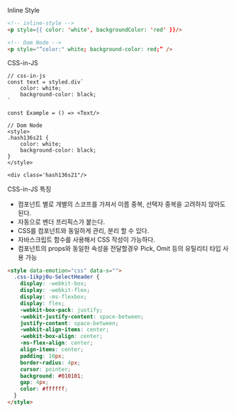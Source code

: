 Inline Style

```html
<!-- inline-style -->
<p style={{ color: 'white', backgroundColor: 'red' }}/>

<!-- Dom Node -->
<p style="”color:" white; background-color: red;” />
```

CSS-in-JS

```tsx
// css-in-js
const text = styled.div`
	color: white;
	background-color: black;
`

const Example = () => <Text/>

// Dom Node
<style>
.hash136s21 {
	color: white;
	background-color: black;
}
</style>

<div class='hash136s21"/>
```

CSS-in-JS 특징

- 컴포넌트 별로 개별의 스코프를 가져서 이름 중복, 선택자 중복을 고려하지 않아도 된다.
- 자동으로 벤더 프리픽스가 붙는다.
- CSS를 컴포넌트와 동일하게 관리, 분리 할 수 있다.
- 자바스크립트 함수를 사용해서 CSS 작성이 가능하다.
- 컴포넌트의 props와 동일한 속성을 전달할경우 Pick, Omit 등의 유틸리티 타입 사용 가능

```html
<style data-emotion="css" data-s="">
  .css-1ikpj0u-SelectHeader {
    display: -webkit-box;
    display: -webkit-flex;
    display: -ms-flexbox;
    display: flex;
    -webkit-box-pack: justify;
    -webkit-justify-content: space-between;
    justify-content: space-between;
    -webkit-align-items: center;
    -webkit-box-align: center;
    -ms-flex-align: center;
    align-items: center;
    padding: 10px;
    border-radius: 4px;
    cursor: pointer;
    background: #010101;
    gap: 4px;
    color: #ffffff;
  }
</style>
```
